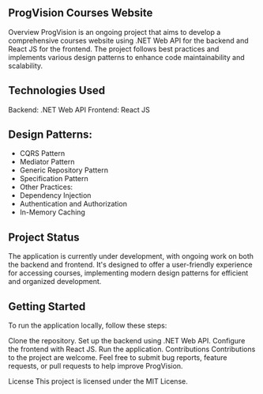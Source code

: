 
## ProgVision Courses Website
Overview
ProgVision is an ongoing project that aims to develop a comprehensive courses website using .NET Web API for the backend and React JS for the frontend. The project follows best practices and implements various design patterns to enhance code maintainability and scalability.

## Technologies Used
Backend: .NET Web API
Frontend: React JS
## Design Patterns:
* CQRS Pattern
* Mediator Pattern
* Generic Repository Pattern
* Specification Pattern
* Other Practices:
* Dependency Injection
* Authentication and Authorization
* In-Memory Caching
## Project Status
The application is currently under development, with ongoing work on both the backend and frontend. It's designed to offer a user-friendly experience for accessing courses, implementing modern design patterns for efficient and organized development.

## Getting Started
To run the application locally, follow these steps:

Clone the repository.
Set up the backend using .NET Web API.
Configure the frontend with React JS.
Run the application.
Contributions
Contributions to the project are welcome. Feel free to submit bug reports, feature requests, or pull requests to help improve ProgVision.

License
This project is licensed under the MIT License.
